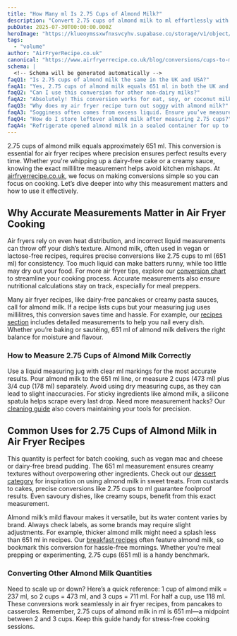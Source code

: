 ```yaml
---
title: "How Many ml Is 2.75 Cups of Almond Milk?"
description: "Convert 2.75 cups of almond milk to ml effortlessly with our simple guide. Perfect for air fryer recipes and precise baking measurements."
pubDate: 2025-07-30T00:00:00.000Z
heroImage: "https://klueoymssxwfnxsvcyhv.supabase.co/storage/v1/object/public/Shmucket/how-many-ml-is-2-75-cups-of-almond-milk.webp"
tags:
  - "volume"
author: "AirFryerRecipe.co.uk"
canonical: "https://www.airfryerrecipe.co.uk/blog/conversions/cups-to-ml/how-many-ml-is-2-75-cups-of-almond-milk"
schema: |
  <!-- Schema will be generated automatically -->
faqQ1: "Is 2.75 cups of almond milk the same in the UK and USA?"
faqA1: "Yes, 2.75 cups of almond milk equals 651 ml in both the UK and USA. Cup measurements are standardized in recipes, but always use a liquid measuring jug for accuracy. Differences in almond milk brands’ thickness may slightly affect volume, but the conversion remains consistent."
faqQ2: "Can I use this conversion for other non-dairy milks?"
faqA2: "Absolutely! This conversion works for oat, soy, or coconut milk, as they share similar densities. However, thicker milks like canned coconut milk may need adjustment. For precise results, check our <a href=https://www.airfryerrecipe.co.uk/air-fryer-conversion-chart>conversion chart</a> for other liquids."
faqQ3: "Why does my air fryer recipe turn out soggy with almond milk?"
faqA3: "Sogginess often comes from excess liquid. Ensure you’ve measured 651 ml (2.75 cups) accurately and pat ingredients dry before cooking. Air fryers circulate heat, so reducing liquid by 1-2 tablespoons can help. For troubleshooting, visit our <a href=https://www.airfryerrecipe.co.uk/recipes>recipes page</a>."
faqQ4: "How do I store leftover almond milk after measuring 2.75 cups?"
faqA4: "Refrigerate opened almond milk in a sealed container for up to 7 days. Shake well before reusing, as separation is normal. For longer storage, freeze in 651 ml portions—thaw in the fridge overnight before using in your next air fryer recipe."
---
```

<p>2.75 cups of almond milk equals approximately 651 ml. This conversion is essential for air fryer recipes where precision ensures perfect results every time. Whether you're whipping up a dairy-free cake or a creamy sauce, knowing the exact millilitre measurement helps avoid kitchen mishaps. At <a href=https://www.airfryerrecipe.co.uk>airfryerrecipe.co.uk</a>, we focus on making conversions simple so you can focus on cooking. Let’s dive deeper into why this measurement matters and how to use it effectively.</p>

<h2>Why Accurate Measurements Matter in Air Fryer Cooking</h2>  
<p>Air fryers rely on even heat distribution, and incorrect liquid measurements can throw off your dish’s texture. Almond milk, often used in vegan or lactose-free recipes, requires precise conversions like 2.75 cups to ml (651 ml) for consistency. Too much liquid can make batters runny, while too little may dry out your food. For more air fryer tips, explore our <a href=https://www.airfryerrecipe.co.uk/air-fryer-conversion-chart>conversion chart</a> to streamline your cooking process. Accurate measurements also ensure nutritional calculations stay on track, especially for meal preppers.</p>  

<p>Many air fryer recipes, like dairy-free pancakes or creamy pasta sauces, call for almond milk. If a recipe lists cups but your measuring jug uses millilitres, this conversion saves time and hassle. For example, our <a href=https://www.airfryerrecipe.co.uk/recipes>recipes section</a> includes detailed measurements to help you nail every dish. Whether you’re baking or sautéing, 651 ml of almond milk delivers the right balance for moisture and flavour.</p>  

<h3>How to Measure 2.75 Cups of Almond Milk Correctly</h3>  
<p>Use a liquid measuring jug with clear ml markings for the most accurate results. Pour almond milk to the 651 ml line, or measure 2 cups (473 ml) plus 3/4 cup (178 ml) separately. Avoid using dry measuring cups, as they can lead to slight inaccuracies. For sticky ingredients like almond milk, a silicone spatula helps scrape every last drop. Need more measurement hacks? Our <a href=https://www.airfryerrecipe.co.uk/air-fryer-cleaner>cleaning guide</a> also covers maintaining your tools for precision.</p>  

<h2>Common Uses for 2.75 Cups of Almond Milk in Air Fryer Recipes</h2>  
<p>This quantity is perfect for batch cooking, such as vegan mac and cheese or dairy-free bread pudding. The 651 ml measurement ensures creamy textures without overpowering other ingredients. Check out our <a href=https://www.airfryerrecipe.co.uk/recipe-category/dessert>dessert category</a> for inspiration on using almond milk in sweet treats. From custards to cakes, precise conversions like 2.75 cups to ml guarantee foolproof results. Even savoury dishes, like creamy soups, benefit from this exact measurement.</p>  

<p>Almond milk’s mild flavour makes it versatile, but its water content varies by brand. Always check labels, as some brands may require slight adjustments. For example, thicker almond milk might need a splash less than 651 ml in recipes. Our <a href=https://www.airfryerrecipe.co.uk/recipe-category/breakfast>breakfast recipes</a> often feature almond milk, so bookmark this conversion for hassle-free mornings. Whether you’re meal prepping or experimenting, 2.75 cups (651 ml) is a handy benchmark.</p>  

<h3>Converting Other Almond Milk Quantities</h3>  
<p>Need to scale up or down? Here’s a quick reference: 1 cup of almond milk = 237 ml, so 2 cups = 473 ml, and 3 cups = 711 ml. For half a cup, use 118 ml. These conversions work seamlessly in air fryer recipes, from pancakes to casseroles. Remember, 2.75 cups of almond milk in ml is 651 ml—a midpoint between 2 and 3 cups. Keep this guide handy for stress-free cooking sessions.</p>

